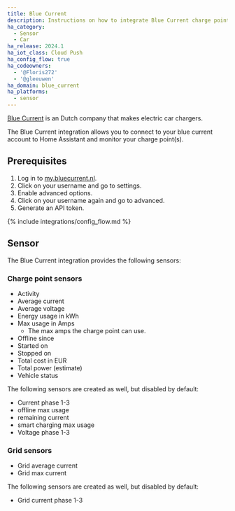 ```yaml
---
title: Blue Current
description: Instructions on how to integrate Blue Current charge points within Home Assistant.
ha_category:
  - Sensor
  - Car
ha_release: 2024.1
ha_iot_class: Cloud Push
ha_config_flow: true
ha_codeowners:
  - '@Floris272'
  - '@gleeuwen'
ha_domain: blue_current
ha_platforms:
  - sensor
---
```


[Blue Current](https://www.bluecurrent.nl/) is an Dutch company that makes electric car chargers.

The Blue Current integration allows you to connect to your blue current account to Home Assistant and monitor your charge point(s).

## Prerequisites

1. Log in to [my.bluecurrent.nl](https://my.bluecurrent.nl/).
2. Click on your username and go to settings.
3. Enable advanced options.
4. Click on your username again and go to advanced.
5. Generate an API token.

{% include integrations/config_flow.md %}

## Sensor

The Blue Current integration provides the following sensors:

### Charge point sensors

- Activity
- Average current
- Average voltage
- Energy usage in kWh
- Max usage in Amps
  - The max amps the charge point can use.
- Offline since
- Started on
- Stopped on
- Total cost in EUR
- Total power (estimate)
- Vehicle status

The following sensors are created as well, but disabled by default:

- Current phase 1-3
- offline max usage
- remaining current
- smart charging max usage
- Voltage phase 1-3

### Grid sensors

- Grid average current
- Grid max current

The following sensors are created as well, but disabled by default:

- Grid current phase 1-3

